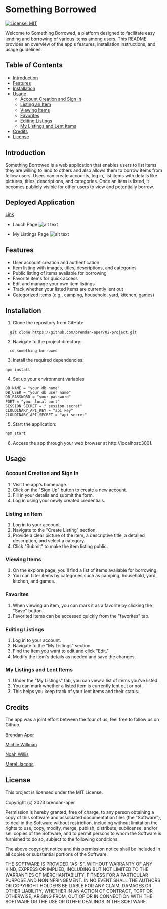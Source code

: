 # Something Borrowed

[![License: MIT](https://img.shields.io/badge/License-MIT-yellow.svg)](https://opensource.org/licenses/MIT)

Welcome to Something Borrowed, a platform designed to facilitate easy lending and borrowing of various items among users. This README provides an overview of the app's features, installation instructions, and usage guidelines.

## Table of Contents

- [Introduction](#Introduction)
- [Features](#Features)
- [Installation](#Installation)
- [Usage](#Usage)
  - [Account Creation and Sign In](#Account)
  - [Listing an Item](#Listing)
  - [Viewing Items](#Viewing)
  - [Favorites](#Favorites)
  - [Editing Listings](#Editing)
  - [My Listings and Lent Items](Mylistings)
- [Credits](#Credits)
- [License](#License)

## Introduction
<a id="Introduction">

Something Borrowed is a web application that enables users to list items they are willing to lend to others and also allows them to borrow items from fellow users. Users can create accounts, log in, list items with details like pictures, titles, descriptions, and categories. Once an item is listed, it becomes publicly visible for other users to view and potentially borrow.

## Deployed Application
[Link](https://something-borrowed-ed75df030b5e.herokuapp.com/)

- Lauch Page
![alt text](./public/assets/launch.png)

- My Listings Page
![alt text](./public/assets/mylistings.png)

## Features
<a id="Features"></a>

- User account creation and authentication
- Item listing with images, titles, descriptions, and categories
- Public listing of items available for borrowing
- Favorite items for quick access
- Edit and manage your own item listings
- Track whether your listed items are currently lent out
- Categorized items (e.g., camping, household, yard, kitchen, games)

## Installation
<a id="Installation"></a>

1. Clone the repository from GitHub:

```
  git clone https://github.com/brendan-aper/02-project.git
```

2. Navigate to the project directory:

```
  cd something-borrowed
```

3. Install the required dependencies:

```
npm install
```

4. Set up your environment variables

```
DB_NAME = "your db name"
DB_USER = "your db user name"
DB_PASSWORD = "your-password"
PORT = "your local port"
SESSION_SECRET = " session secret"
CLOUDINARY_API_KEY = "api key"
CLOUDINARY_API_SECRET = "api secret"
```

5. Start the application:

```
npm start
```

6. Access the app through your web browser at http://localhost:3001.

## Usage
<a id="Usage"></a>

### Account Creation and Sign In
<a id="Account"></a>

1. Visit the app's homepage.
2. Click on the "Sign Up" button to create a new account.
3. Fill in your details and submit the form.
4. Log in using your newly created credentials.

### Listing an Item
<a id="Listing"></a>

1. Log in to your account.
2. Navigate to the "Create Listing" section.
3. Provide a clear picture of the item, a descriptive title, a detailed description, and select a category.
4. Click "Submit" to make the item listing public.

### Viewing Items
<a id="Viewing"></a>

1. On the explore page, you'll find a list of items available for borrowing.
2. You can filter items by categories such as camping, household, yard, kitchen, and games.

### Favorites
<a id="Favorites"></a>

1. When viewing an item, you can mark it as a favorite by clicking the "Save" button.
2. Favorited items can be accessed quickly from the "favorites" tab.

### Editing Listings
<a id="Editing"></a>

1. Log in to your account.
2. Navigate to the "My Listings" section.
3. Find the item you want to edit and click "Edit."
4. Modify the item's details as needed and save the changes.

### My Listings and Lent Items
<a id="Mylistings"></a>

1. Under the "My Listings" tab, you can view a list of items you've listed.
2. You can mark whether a listed item is currently lent out or not.
3. This helps you keep track of your lent items and their status.

## Credits
<a id="Credits"></a>

The app was a joint effort between the four of us, feel free to follow us on Github.

[Brendan Aper](https://github.com/brendan-aper)

[Michie Willman](https://github.com/michiewillman)

[Noah Willis](https://github.com/willisnoah)

[Merel Jacobs](https://github.com/MerelJac)

## License
<a id="License"></a>

This project is licensed under the MIT License.

Copyright (c) 2023 brendan-aper

Permission is hereby granted, free of charge, to any person obtaining a copy
of this software and associated documentation files (the "Software"), to deal
in the Software without restriction, including without limitation the rights
to use, copy, modify, merge, publish, distribute, sublicense, and/or sell
copies of the Software, and to permit persons to whom the Software is
furnished to do so, subject to the following conditions:

The above copyright notice and this permission notice shall be included in all
copies or substantial portions of the Software.

THE SOFTWARE IS PROVIDED "AS IS", WITHOUT WARRANTY OF ANY KIND, EXPRESS OR
IMPLIED, INCLUDING BUT NOT LIMITED TO THE WARRANTIES OF MERCHANTABILITY,
FITNESS FOR A PARTICULAR PURPOSE AND NONINFRINGEMENT. IN NO EVENT SHALL THE
AUTHORS OR COPYRIGHT HOLDERS BE LIABLE FOR ANY CLAIM, DAMAGES OR OTHER
LIABILITY, WHETHER IN AN ACTION OF CONTRACT, TORT OR OTHERWISE, ARISING FROM,
OUT OF OR IN CONNECTION WITH THE SOFTWARE OR THE USE OR OTHER DEALINGS IN THE
SOFTWARE.